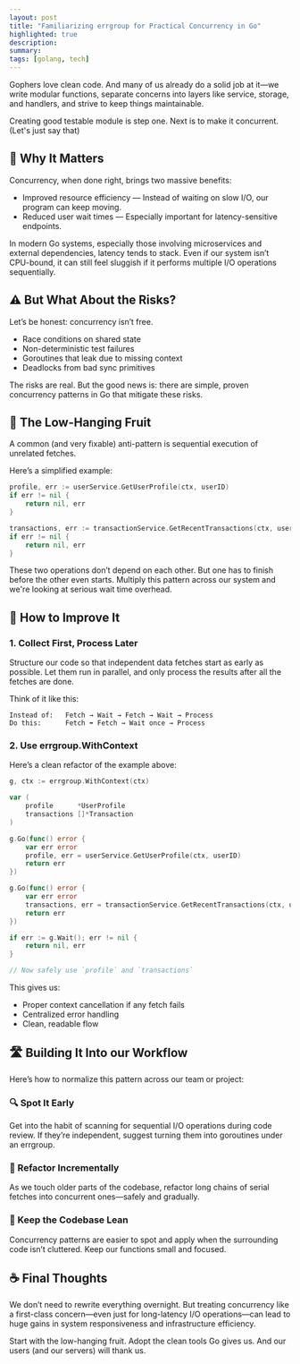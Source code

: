 ```yaml
---
layout: post
title: "Familiarizing errgroup for Practical Concurrency in Go"
highlighted: true
description:
summary:
tags: [golang, tech]
---
```


Gophers love clean code. And many of us already do a solid job at it—we write modular functions, separate concerns into layers like service, storage, and handlers, and strive to keep things maintainable.

Creating good testable module is step one. Next is to make it concurrent. (Let's just say that)

## 🍃 Why It Matters
Concurrency, when done right, brings two massive benefits:
- Improved resource efficiency — Instead of waiting on slow I/O, our program can keep moving.
- Reduced user wait times — Especially important for latency-sensitive endpoints.

In modern Go systems, especially those involving microservices and external dependencies, latency tends to stack. Even if our system isn’t CPU-bound, it can still feel sluggish if it performs multiple I/O operations sequentially.

## ⚠️ But What About the Risks?
Let’s be honest: concurrency isn’t free.
- Race conditions on shared state
- Non-deterministic test failures
- Goroutines that leak due to missing context
- Deadlocks from bad sync primitives

The risks are real. But the good news is: there are simple, proven concurrency patterns in Go that mitigate these risks.

## 🥝 The Low-Hanging Fruit
A common (and very fixable) anti-pattern is sequential execution of unrelated fetches.

Here’s a simplified example:

```go
profile, err := userService.GetUserProfile(ctx, userID)
if err != nil {
    return nil, err
}

transactions, err := transactionService.GetRecentTransactions(ctx, userID)
if err != nil {
    return nil, err
}
```

These two operations don’t depend on each other. But one has to finish before the other even starts. Multiply this pattern across our system and we're looking at serious wait time overhead.

## 🧰 How to Improve It
### 1. Collect First, Process Later
Structure our code so that independent data fetches start as early as possible. Let them run in parallel, and only process the results after all the fetches are done.

Think of it like this:

```
Instead of:   Fetch → Wait → Fetch → Wait → Process
Do this:      Fetch ⬌ Fetch → Wait once → Process
```

### 2. Use errgroup.WithContext
Here’s a clean refactor of the example above:

```go
g, ctx := errgroup.WithContext(ctx)

var (
    profile      *UserProfile
    transactions []*Transaction
)

g.Go(func() error {
	var err error
	profile, err = userService.GetUserProfile(ctx, userID)
	return err
})

g.Go(func() error {
	var err error
	transactions, err = transactionService.GetRecentTransactions(ctx, userID)
	return err
})

if err := g.Wait(); err != nil {
	return nil, err
}

// Now safely use `profile` and `transactions`

```

This gives us:
- Proper context cancellation if any fetch fails
- Centralized error handling
- Clean, readable flow

## 🛣️ Building It Into our Workflow
Here’s how to normalize this pattern across our team or project:

### 🔍 Spot It Early
Get into the habit of scanning for sequential I/O operations during code review. If they’re independent, suggest turning them into goroutines under an errgroup.

### 🧼 Refactor Incrementally
As we touch older parts of the codebase, refactor long chains of serial fetches into concurrent ones—safely and gradually.

### 🧠 Keep the Codebase Lean
Concurrency patterns are easier to spot and apply when the surrounding code isn’t cluttered. Keep our functions small and focused.

## ☕ Final Thoughts
We don’t need to rewrite everything overnight. But treating concurrency like a first-class concern—even just for long-latency I/O operations—can lead to huge gains in system responsiveness and infrastructure efficiency.

Start with the low-hanging fruit.
Adopt the clean tools Go gives us.
And our users (and our servers) will thank us.

